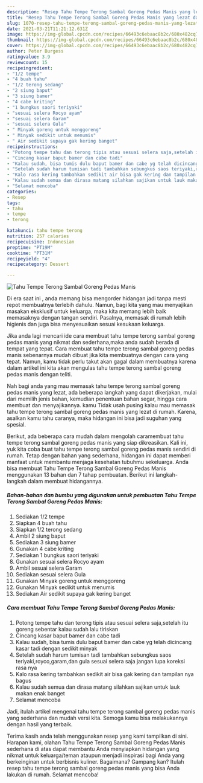 ```yaml
---
description: "Resep Tahu Tempe Terong Sambal Goreng Pedas Manis yang lezat dan Mudah Dibuat"
title: "Resep Tahu Tempe Terong Sambal Goreng Pedas Manis yang lezat dan Mudah Dibuat"
slug: 1070-resep-tahu-tempe-terong-sambal-goreng-pedas-manis-yang-lezat-dan-mudah-dibuat
date: 2021-03-21T11:21:12.631Z
image: https://img-global.cpcdn.com/recipes/66493c6ebaac8b2c/680x482cq70/tahu-tempe-terong-sambal-goreng-pedas-manis-foto-resep-utama.jpg
thumbnail: https://img-global.cpcdn.com/recipes/66493c6ebaac8b2c/680x482cq70/tahu-tempe-terong-sambal-goreng-pedas-manis-foto-resep-utama.jpg
cover: https://img-global.cpcdn.com/recipes/66493c6ebaac8b2c/680x482cq70/tahu-tempe-terong-sambal-goreng-pedas-manis-foto-resep-utama.jpg
author: Peter Burgess
ratingvalue: 3.9
reviewcount: 15
recipeingredient:
- "1/2 tempe"
- "4 buah tahu"
- "1/2 terong sedang"
- "2 siung baput"
- "3 siung bamer"
- "4 cabe kriting"
- "1 bungkus saori teriyaki"
- "sesuai selera Rocyo ayam"
- "sesuai selera Garam"
- "sesuai selera Gula"
- " Minyak goreng untuk menggoreng"
- " Minyak sedikit untuk menumis"
- " Air sedikit supaya gak kering banget"
recipeinstructions:
- "Potong tempe tahu dan terong tipis atau sesuai selera saja,setelah itu goreng sebentar kalau sudah lalu tiriskan"
- "Cincang kasar baput bamer dan cabe tadi"
- "Kalau sudah, bisa tumis dulu baput bamer dan cabe yg telah dicincang kasar tadi dengan sedikit minyak"
- "Setelah sudah harum tumisan tadi tambahkan sebungkus saos teriyaki,royco,garam,dan gula sesuai selera saja jangan lupa koreksi rasa nya"
- "Kalo rasa kering tambahkan sedikit air bisa gak kering dan tampilan nya bagus"
- "Kalau sudah semua dan dirasa matang silahkan sajikan untuk lauk makan enak banget"
- "Selamat mencoba"
categories:
- Resep
tags:
- tahu
- tempe
- terong

katakunci: tahu tempe terong 
nutrition: 257 calories
recipecuisine: Indonesian
preptime: "PT19M"
cooktime: "PT31M"
recipeyield: "4"
recipecategory: Dessert

---
```



![Tahu Tempe Terong Sambal Goreng Pedas Manis](https://img-global.cpcdn.com/recipes/66493c6ebaac8b2c/680x482cq70/tahu-tempe-terong-sambal-goreng-pedas-manis-foto-resep-utama.jpg)

Di era  saat ini , anda memang bisa mengorder hidangan jadi tanpa mesti repot membuatnya terlebih dahulu. Namun, bagi kita yang mau menyajikan masakan eksklusif untuk keluarga, maka kita memang lebih baik memasaknya dengan tangan sendiri. Pasalnya, memasak di rumah lebih higienis dan juga bisa menyesuaikan sesuai kesukaan keluarga.

Jika anda lagi mencari ide cara membuat tahu tempe terong sambal goreng pedas manis yang nikmat dan sederhana,maka anda sudah berada di tempat yang tepat. Cara membuat tahu tempe terong sambal goreng pedas manis  sebenarnya mudah dibuat jika kita membuatnya dengan cara yang tepat. Namun, kamu tidak perlu takut akan gagal dalam membuatnya 
karena dalam artikel ini kita akan mengulas tahu tempe terong sambal goreng pedas manis dengan teliti.  



Nah bagi anda yang mau memasak tahu tempe terong sambal goreng pedas manis yang lezat, ada beberapa langkah yang dapat dikerjakan, mulai dari memilih jenis bahan, kemudian penentuan bahan segar, hingga cara membuat dan menyajikannya. kamu Tidak usah pusing kalau mau memasak tahu tempe terong sambal goreng pedas manis yang lezat di rumah. Karena, asalkan kamu  tahu caranya, maka hidangan ini bisa jadi suguhan yang spesial.

Berikut, ada beberapa cara mudah dalam mengolah caramembuat tahu tempe terong sambal goreng pedas manis yang siap dikreasikan. Kali ini, yuk kita coba buat tahu tempe terong sambal goreng pedas manis sendiri di rumah. Tetap dengan bahan yang sederhana, hidangan ini dapat memberi manfaat untuk membantu menjaga kesehatan tubuhmu sekeluarga. Anda bisa membuat Tahu Tempe Terong Sambal Goreng Pedas Manis menggunakan 13 bahan dan 7 tahap pembuatan. Berikut ini langkah-langkah dalam membuat hidangannya.

<!--inarticleads1-->

##### Bahan-bahan dan bumbu yang digunakan untuk pembuatan Tahu Tempe Terong Sambal Goreng Pedas Manis:

1. Sediakan 1/2 tempe
1. Siapkan 4 buah tahu
1. Siapkan 1/2 terong sedang
1. Ambil 2 siung baput
1. Sediakan 3 siung bamer
1. Gunakan 4 cabe kriting
1. Sediakan 1 bungkus saori teriyaki
1. Gunakan sesuai selera Rocyo ayam
1. Ambil sesuai selera Garam
1. Sediakan sesuai selera Gula
1. Gunakan  Minyak goreng untuk menggoreng
1. Gunakan  Minyak sedikit untuk menumis
1. Sediakan  Air sedikit supaya gak kering banget




<!--inarticleads2-->

##### Cara membuat Tahu Tempe Terong Sambal Goreng Pedas Manis:

1. Potong tempe tahu dan terong tipis atau sesuai selera saja,setelah itu goreng sebentar kalau sudah lalu tiriskan
1. Cincang kasar baput bamer dan cabe tadi
1. Kalau sudah, bisa tumis dulu baput bamer dan cabe yg telah dicincang kasar tadi dengan sedikit minyak
1. Setelah sudah harum tumisan tadi tambahkan sebungkus saos teriyaki,royco,garam,dan gula sesuai selera saja jangan lupa koreksi rasa nya
1. Kalo rasa kering tambahkan sedikit air bisa gak kering dan tampilan nya bagus
1. Kalau sudah semua dan dirasa matang silahkan sajikan untuk lauk makan enak banget
1. Selamat mencoba




Jadi, itulah artikel mengenai  tahu tempe terong sambal goreng pedas manis  yang sederhana dan mudah versi kita. Semoga kamu bisa melakukannya dengan hasil yang terbaik. 

Terima kasih anda telah menggunakan resep yang kami tampilkan di sini. Harapan kami, olahan  Tahu Tempe Terong Sambal Goreng Pedas Manis sederhana di atas dapat membantu Anda menyiapkan hidangan yang nikmat untuk keluarga/teman ataupun menjadi inspirasi bagi Anda yang berkeinginan untuk berbisnis kuliner. Bagaimana? Gampang kan? Itulah resep tahu tempe terong sambal goreng pedas manis yang bisa Anda lakukan di rumah. Selamat mencoba!

